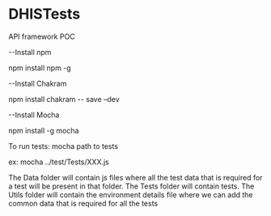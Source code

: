 # DHISTests
API framework POC

--Install npm

npm install npm -g

--Install Chakram

npm install chakram -- save –dev

--Install Mocha

npm install -g mocha


To run tests: mocha path to tests

ex: mocha ../test/Tests/XXX.js



The Data folder will contain js files where all the test data that is required for a test will be present in that folder.
The Tests folder will contain tests.
The Utils folder will contain the environment details file where we can add the common data that is required for all the tests
